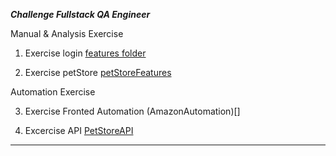 ***Challenge Fullstack QA Engineer***

Manual & Analysis Exercise

1. Exercise login  [features folder]( https://github.com/Flora-San/FullstackQAEngineer/tree/main/features)
   
2. Exercise petStore [petStoreFeatures](https://github.com/Flora-San/FullstackQAEngineer/tree/main/CucumberApiTest/target/test-classes/features)

Automation Exercise

3. Exercise Fronted Automation (AmazonAutomation)[]

4. Excercise API [PetStoreAPI](https://github.com/Flora-San/FullstackQAEngineer/tree/main/CucumberApiTest/target/test-classes)


***


